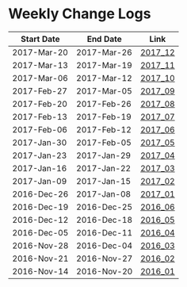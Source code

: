Weekly Change Logs
==================

| Start Date | End Date   | Link                          |
|------------|------------|-------------------------------|
|2017-Mar-20 |2017-Mar-26 | [2017_12](2017_12) |
|2017-Mar-13 |2017-Mar-19 | [2017_11](2017_11) |
|2017-Mar-06 |2017-Mar-12 | [2017_10](2017_10) |
|2017-Feb-27 |2017-Mar-05 | [2017_09](2017_09) |
|2017-Feb-20 |2017-Feb-26 | [2017_08](2017_08) |
|2017-Feb-13 |2017-Feb-19 | [2017_07](2017_07) |
|2017-Feb-06 |2017-Feb-12 | [2017_06](2017_06) |
|2017-Jan-30 |2017-Feb-05 | [2017_05](2017_05) |
|2017-Jan-23 |2017-Jan-29 | [2017_04](2017_04) |
|2017-Jan-16 |2017-Jan-22 | [2017_03](2017_03) |
|2017-Jan-09 |2017-Jan-15 | [2017_02](2017_02) |
|2016-Dec-26 |2017-Jan-08 | [2017_01](2017_01) |
|2016-Dec-19 |2016-Dec-25 | [2016_06](2016_06) |
|2016-Dec-12 |2016-Dec-18 | [2016_05](2016_05) |
|2016-Dec-05 |2016-Dec-11 | [2016_04](2016_04) |
|2016-Nov-28 |2016-Dec-04 | [2016_03](2016_03) |      
|2016-Nov-21 |2016-Nov-27 | [2016_02](2016_02) |
|2016-Nov-14 |2016-Nov-20 | [2016_01](2016_01) |
